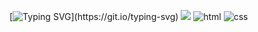 
[![Typing SVG](https://readme-typing-svg.demolab.com/?lines=New+website+released;Html+on+TOP;FOLLOW+US!;vscode+best;JOIN+THE+DISC;)](https://git.io/typing-svg)
![](https://komarev.com/ghpvc/?username=thepizzaedition)
  <img src="https://img.shields.io/badge/Knows-HTML-blue/?logo=html5&logoColor=warning&color=orange" alt="html">
    <img src="https://img.shields.io/badge/Knows-CSS-blue/?logo=CSS&logoColor=warning&color=blue" alt="css">
